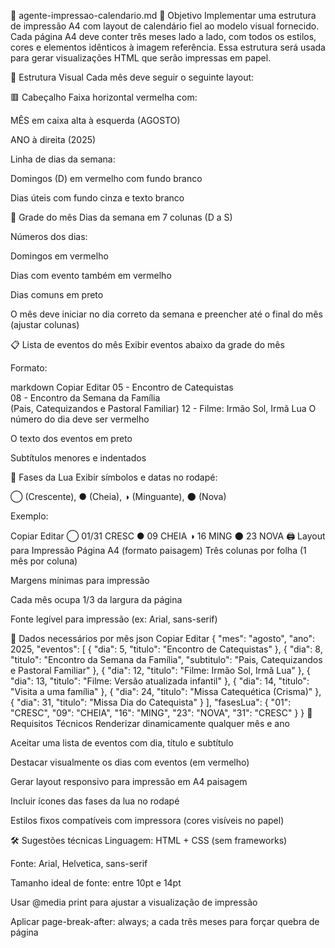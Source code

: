 📄 agente-impressao-calendario.md
🧠 Objetivo
Implementar uma estrutura de impressão A4 com layout de calendário fiel ao modelo visual fornecido. Cada página A4 deve conter três meses lado a lado, com todos os estilos, cores e elementos idênticos à imagem referência. Essa estrutura será usada para gerar visualizações HTML que serão impressas em papel.

🧩 Estrutura Visual
Cada mês deve seguir o seguinte layout:

🟥 Cabeçalho
Faixa horizontal vermelha com:

MÊS em caixa alta à esquerda (AGOSTO)

ANO à direita (2025)

Linha de dias da semana:

Domingos (D) em vermelho com fundo branco

Dias úteis com fundo cinza e texto branco

📆 Grade do mês
Dias da semana em 7 colunas (D a S)

Números dos dias:

Domingos em vermelho

Dias com evento também em vermelho

Dias comuns em preto

O mês deve iniciar no dia correto da semana e preencher até o final do mês (ajustar colunas)

📋 Lista de eventos do mês
Exibir eventos abaixo da grade do mês

Formato:

markdown
Copiar
Editar
05 - Encontro de Catequistas  
08 - Encontro da Semana da Família  
     (Pais, Catequizandos e Pastoral Familiar)
12 - Filme: Irmão Sol, Irmã Lua
O número do dia deve ser vermelho

O texto dos eventos em preto

Subtítulos menores e indentados

🌙 Fases da Lua
Exibir símbolos e datas no rodapé:

◯ (Crescente), ● (Cheia), ◑ (Minguante), 🌑 (Nova)

Exemplo:

Copiar
Editar
◯ 01/31 CRESC   ● 09 CHEIA   ◑ 16 MING   🌑 23 NOVA
🖨️ Layout para Impressão
Página A4 (formato paisagem)
Três colunas por folha (1 mês por coluna)

Margens mínimas para impressão

Cada mês ocupa 1/3 da largura da página

Fonte legível para impressão (ex: Arial, sans-serif)

🔧 Dados necessários por mês
json
Copiar
Editar
{
  "mes": "agosto",
  "ano": 2025,
  "eventos": [
    { "dia": 5, "titulo": "Encontro de Catequistas" },
    { "dia": 8, "titulo": "Encontro da Semana da Família", "subtitulo": "Pais, Catequizandos e Pastoral Familiar" },
    { "dia": 12, "titulo": "Filme: Irmão Sol, Irmã Lua" },
    { "dia": 13, "titulo": "Filme: Versão atualizada infantil" },
    { "dia": 14, "titulo": "Visita a uma família" },
    { "dia": 24, "titulo": "Missa Catequética (Crisma)" },
    { "dia": 31, "titulo": "Missa Dia do Catequista" }
  ],
  "fasesLua": {
    "01": "CRESC",
    "09": "CHEIA",
    "16": "MING",
    "23": "NOVA",
    "31": "CRESC"
  }
}
📌 Requisitos Técnicos
 Renderizar dinamicamente qualquer mês e ano

 Aceitar uma lista de eventos com dia, título e subtítulo

 Destacar visualmente os dias com eventos (em vermelho)

 Gerar layout responsivo para impressão em A4 paisagem

 Incluir ícones das fases da lua no rodapé

 Estilos fixos compatíveis com impressora (cores visíveis no papel)

🛠 Sugestões técnicas
Linguagem: HTML + CSS (sem frameworks)

Fonte: Arial, Helvetica, sans-serif

Tamanho ideal de fonte: entre 10pt e 14pt

Usar @media print para ajustar a visualização de impressão

Aplicar page-break-after: always; a cada três meses para forçar quebra de página